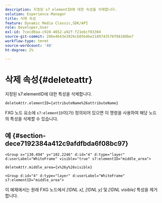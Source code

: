 ```yaml
---
description: 지정된 s7 elementID에 대한 속성을 삭제합니다.
solution: Experience Manager
title: 삭제 속성
feature: Dynamic Media Classic,SDK/API
role: Developer,User
exl-id: 7cecd0aa-c928-4652-a92f-f21ebcf83304
source-git-commit: 206e4643e3926cb85b4be2189743578f88180be7
workflow-type: tm+mt
source-wordcount: '48'
ht-degree: 2%

---
```


# 삭제 속성{#deleteattr}

지정된 s7:elementID에 대한 특성을 삭제합니다.

`deleteAttr.elementID={attributeName%26attributeName}`

FXG 노드 요소에 `s7:elementID`이(가) 정의되어 있으면 이 명령을 사용하여 해당 노드의 특성을 삭제할 수 있습니다.

## 예 {#section-dece7192384a412c9afdfbda6f08bc97}

`<Group x="130.494" y="102.2246" d:id="4" d:type="layer" d:userLabel="WhiteFrame" visible="true" s7:elementID="middle_area">`

`deleteAttr.middle_area={x%26y%26visible}`

`<Group d:id="4" d:type="layer" d:userLabel="WhiteFrame" s7:elementID="middle_area">`

이 예제에서는 원래 FXG 노드에서 *[!DNL x]*, *[!DNL y]* 및 *[!DNL visible]* 특성을 제거합니다.
